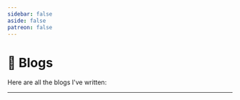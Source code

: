 ```yaml
---
sidebar: false
aside: false
patreon: false
---
```


# 📝 Blogs

Here are all the blogs I've written:

---

<BlogList />
